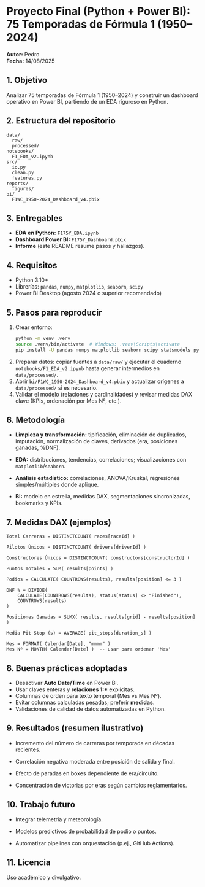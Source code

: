 # Proyecto Final (Python + Power BI): 75 Temporadas de Fórmula 1 (1950–2024)

**Autor:** Pedro  
**Fecha:** 14/08/2025

## 1. Objetivo
Analizar 75 temporadas de Fórmula 1 (1950–2024) y construir un dashboard operativo en Power BI, partiendo de un EDA riguroso en Python.

## 2. Estructura del repositorio
```
data/
  raw/
  processed/
notebooks/
  F1_EDA_v2.ipynb
src/
  io.py
  clean.py
  features.py
reports/
  figures/
bi/
  F1WC_1950-2024_Dashboard_v4.pbix
```

## 3. Entregables
- **EDA en Python:** `F175Y_EDA.ipynb`  
- **Dashboard Power BI:** `F175Y_Dashboard.pbix`  
- **Informe** (este README resume pasos y hallazgos).

## 4. Requisitos
- Python 3.10+
- Librerías: `pandas`, `numpy`, `matplotlib`, `seaborn`, `scipy`
- Power BI Desktop (agosto 2024 o superior recomendado)

## 5. Pasos para reproducir
1. Crear entorno:
   ```bash
   python -m venv .venv
   source .venv/bin/activate  # Windows: .venv\Scripts\activate
   pip install -U pandas numpy matplotlib seaborn scipy statsmodels pyarrow
   ```
2. Preparar datos: copiar fuentes a `data/raw/` y ejecutar el cuaderno `notebooks/F1_EDA_v2.ipynb` hasta generar intermedios en `data/processed/`.
3. Abrir `bi/F1WC_1950-2024_Dashboard_v4.pbix` y actualizar orígenes a `data/processed/` si es necesario.
4. Validar el modelo (relaciones y cardinalidades) y revisar medidas DAX clave (KPIs, ordenación por Mes Nº, etc.).

## 6. Metodología
- **Limpieza y transformación:** tipificación, eliminación de duplicados, imputación, normalización de claves, derivados (era, posiciones ganadas, %DNF).

- **EDA:** distribuciones, tendencias, correlaciones; visualizaciones con `matplotlib`/`seaborn`.

- **Análisis estadístico:** correlaciones, ANOVA/Kruskal, regresiones simples/múltiples donde aplique.

- **BI:** modelo en estrella, medidas DAX, segmentaciones sincronizadas, bookmarks y KPIs.

## 7. Medidas DAX (ejemplos)
```DAX
Total Carreras = DISTINCTCOUNT( races[raceId] )

Pilotos Únicos = DISTINCTCOUNT( drivers[driverId] )

Constructores Únicos = DISTINCTCOUNT( constructors[constructorId] )

Puntos Totales = SUM( results[points] )

Podios = CALCULATE( COUNTROWS(results), results[position] <= 3 )

DNF % = DIVIDE(
    CALCULATE(COUNTROWS(results), status[status] <> "Finished"),
    COUNTROWS(results)
)

Posiciones Ganadas = SUMX( results, results[grid] - results[position] )

Media Pit Stop (s) = AVERAGE( pit_stops[duration_s] )

Mes = FORMAT( Calendar[Date], "mmmm" )
Mes Nº = MONTH( Calendar[Date] )  -- usar para ordenar 'Mes'
```

## 8. Buenas prácticas adoptadas
- Desactivar **Auto Date/Time** en Power BI.
- Usar claves enteras y **relaciones 1:\*** explícitas.
- Columnas de orden para texto temporal (Mes vs Mes Nº).
- Evitar columnas calculadas pesadas; preferir **medidas**.
- Validaciones de calidad de datos automatizadas en Python.

## 9. Resultados (resumen ilustrativo)
- Incremento del número de carreras por temporada en décadas recientes.

- Correlación negativa moderada entre posición de salida y final.

- Efecto de paradas en boxes dependiente de era/circuito.

- Concentración de victorias por eras según cambios reglamentarios.

## 10. Trabajo futuro
- Integrar telemetría y meteorología.

- Modelos predictivos de probabilidad de podio o puntos.

- Automatizar pipelines con orquestación (p.ej., GitHub Actions).

## 11. Licencia
Uso académico y divulgativo.
